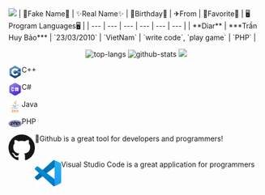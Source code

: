 <img src="https://user-images.githubusercontent.com/119537238/225458228-89a2fe63-d8e9-48d0-8f33-392ed1b7e1ff.png"/>
| 👤Fake Name👤 | ✨Real Name✨ | 💐Birthday💐 | ✈From | 🌼Favorite🌼 | 🖥Program Languages🖥 |
| --- | --- | --- | --- | --- | --- |
| **Diar** | ***Trần Huy Bảo*** | `23/03/2010` | `VietNam` | `write code`, `play game` | `PHP` |

<p align="center">
<img src="https://github-readme-stats.vercel.app/api/top-langs/?username=DiarDev&layout=compact&theme=dark" alt="top-langs"/>
<img src="https://github-readme-stats.vercel.app/api?username=DiarDev&theme=dark&show_icons=true" alt="github-stats"/>
<img src="https://github-profile-trophy.vercel.app/?username=DiarDev"/>

<img align="left" alt="C++" width="26px" src="https://raw.githubusercontent.com/github/explore/80688e429a7d4ef2fca1e82350fe8e3517d3494d/topics/cpp/cpp.png" /><a>C++</a><br><br>
<img align="left" alt="C#" width="26px" src="https://raw.githubusercontent.com/github/explore/80688e429a7d4ef2fca1e82350fe8e3517d3494d/topics/csharp/csharp.png" /><a>C#</a><br><br>
<img align="left" alt="Java" width="26px" src="https://raw.githubusercontent.com/github/explore/80688e429a7d4ef2fca1e82350fe8e3517d3494d/topics/java/java.png" /><a>Java</a><br><br>
<img align="left" alt="PHP" width="26px" src="https://raw.githubusercontent.com/github/explore/80688e429a7d4ef2fca1e82350fe8e3517d3494d/topics/php/php.png" /><a>PHP</a><br><br>
<img align="left" alt="GitHub" width="52px" src="https://raw.githubusercontent.com/github/explore/78df643247d429f6cc873026c0622819ad797942/topics/github/github.png" /><a>🛑Github is a great tool for developers and programmers!</a><br><br><br>
<img align="left" alt="Visual Studio Code" width="52px" src="https://raw.githubusercontent.com/github/explore/80688e429a7d4ef2fca1e82350fe8e3517d3494d/topics/visual-studio-code/visual-studio-code.png" /><a>Visual Studio Code is a great application for programmers</a><br><br><br>

<br>
<br>
</p>

<!--
**DiarDev/DiarDev** is a ✨ _special_ ✨ repository because its `README.md` (this file) appears on your GitHub profile.

Here are some ideas to get you started:

- 🔭 I’m currently working on ...
- 🌱 I’m currently learning ...
- 👯 I’m looking to collaborate on ...
- 🤔 I’m looking for help with ...
- 💬 Ask me about ...
- 📫 How to reach me: ...
- 😄 Pronouns: ...
- ⚡ Fun fact: ...
-->
